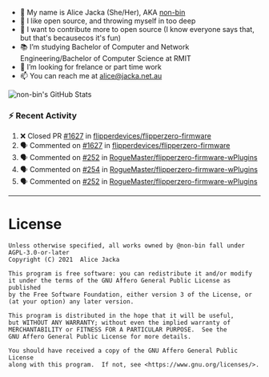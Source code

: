 - 👋 My name is Alice Jacka (She/Her), AKA [non-bin][website]
- 💞️ I like open source, and throwing myself in too deep
- 🌱 I want to contribute more to open source (I know everyone says that, but that's becausecos it's fun)
- 📚 I’m studying Bachelor of Computer and Network Engineering/Bachelor of Computer Science at RMIT
- 👀 I’m looking for frelance or part time work
- 📫 You can reach me at [alice@jacka.net.au][email]

<img alt="non-bin's GitHub Stats" src="https://github-readme-stats.vercel.app/api?username=non-bin&count_private=true&show_icons=true&theme=dark&hide_border=true" />

### :zap: Recent Activity

<!--START_SECTION:activity-->
1. ❌ Closed PR [#1627](https://github.com/flipperdevices/flipperzero-firmware/pull/1627) in [flipperdevices/flipperzero-firmware](https://github.com/flipperdevices/flipperzero-firmware)
2. 🗣 Commented on [#1627](https://github.com/flipperdevices/flipperzero-firmware/issues/1627) in [flipperdevices/flipperzero-firmware](https://github.com/flipperdevices/flipperzero-firmware)
3. 🗣 Commented on [#252](https://github.com/RogueMaster/flipperzero-firmware-wPlugins/issues/252) in [RogueMaster/flipperzero-firmware-wPlugins](https://github.com/RogueMaster/flipperzero-firmware-wPlugins)
4. 🗣 Commented on [#254](https://github.com/RogueMaster/flipperzero-firmware-wPlugins/issues/254) in [RogueMaster/flipperzero-firmware-wPlugins](https://github.com/RogueMaster/flipperzero-firmware-wPlugins)
5. 🗣 Commented on [#252](https://github.com/RogueMaster/flipperzero-firmware-wPlugins/issues/252) in [RogueMaster/flipperzero-firmware-wPlugins](https://github.com/RogueMaster/flipperzero-firmware-wPlugins)
<!--END_SECTION:activity-->

---

# License

    Unless otherwise specified, all works owned by @non-bin fall under AGPL-3.0-or-later
    Copyright (C) 2021  Alice Jacka

    This program is free software: you can redistribute it and/or modify
    it under the terms of the GNU Affero General Public License as published
    by the Free Software Foundation, either version 3 of the License, or
    (at your option) any later version.

    This program is distributed in the hope that it will be useful,
    but WITHOUT ANY WARRANTY; without even the implied warranty of
    MERCHANTABILITY or FITNESS FOR A PARTICULAR PURPOSE.  See the
    GNU Affero General Public License for more details.

    You should have received a copy of the GNU Affero General Public License
    along with this program.  If not, see <https://www.gnu.org/licenses/>.
    
[website]: https://hihello.me/p/71c781e8-9bce-4bbe-923f-bb847fcbbebd "HiHello Card"
[email]: mailto:alice@jacka.net.au "alice@jacka.net.au"

<!--
**jamesgeorge007/jamesgeorge007** is a ✨ _special_ ✨ repository because its `README.md` (this file) appears on your GitHub profile.

Here are some ideas to get you started:

- 🌱 I’m currently learning ...
- 👯 I’m looking to collaborate on ...
- 🤔 I’m looking for help with ...
- 💬 Ask me about ...
- 😄 Pronouns: ...
- ⚡ Fun fact: ...
-->
